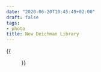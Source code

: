 ```yaml
---
date: "2020-06-20T10:45:49+02:00"
draft: false
tags:
- photo
title: New Deichman Library
---
```


{{<figure alt="New Deichman Library" src="/images/2020-06-20-New-Deichman-Library.jpg" width="1280">}}

